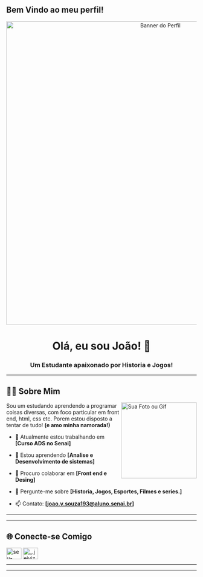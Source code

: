## Bem Vindo ao meu perfil!

<p align="center">
  <img src="https://i.pinimg.com/1200x/00/e6/35/00e6359f536dc817b04b73ba01ebcf2a.jpg" alt="Banner do Perfil" width="800"/>
</p>

<h1 align="center">Olá, eu sou João! 👋</h1>
<h3 align="center">Um Estudante apaixonado por Historia e Jogos!</h3>

---

## 👨‍💻 Sobre Mim

<p align="left">
  <img  src="https://i.pinimg.com/1200x/1b/46/c4/1b46c4e1abe7a7c68a42c1782119c61a.jpg" alt="Sua Foto ou Gif" width="200" align="right" />
  
  Sou um estudando aprendendo a programar coisas diversas, com foco particular em front end, html, css etc. Porem estou disposto a tentar de tudo! <strong>(e amo minha namorada!)</strong>
  
  - 🔭 Atualmente estou trabalhando em **[Curso ADS no Senai]**
    
  - 🌱 Estou aprendendo **[Analise e Desenvolvimento de sistemas]**
    
  - 👯 Procuro colaborar em **[Front end e Desing]**
    
  - 💬 Pergunte-me sobre **[Historia, Jogos, Esportes, Filmes e series.]**
    
  - 📫 Contato: **[joao.v.souza193@aluno.senai.br]**
</p>

---



---

## 🌐 Conecte-se Comigo

<p align="left">
<a href="https://twitter.com/jeivizw" target="blank"><img align="center" src="https://raw.githubusercontent.com/rahuldkjain/github-profile-readme-generator/master/src/images/icons/Social/twitter.svg" alt="seu-usuario" height="30" width="40" /></a>
<a href="https://instagram.com/_.jeivizw" target="blank"><img align="center" src="https://raw.githubusercontent.com/rahuldkjain/github-profile-readme-generator/master/src/images/icons/Social/instagram.svg" alt="_.jeivizw_" height="30" width="40" /></a>

</p>

---


---

<p align="center">

</p>
